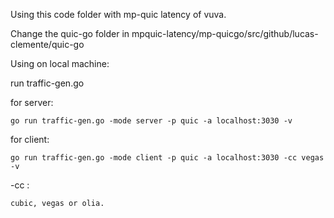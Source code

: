 Using this code folder with mp-quic latency of vuva.

Change the quic-go folder in mpquic-latency/mp-quicgo/src/github/lucas-clemente/quic-go



Using on local machine:

run traffic-gen.go

for server:

	go run traffic-gen.go -mode server -p quic -a localhost:3030 -v

for client:
	
	go run traffic-gen.go -mode client -p quic -a localhost:3030 -cc vegas -v
	
-cc : 
	
	cubic, vegas or olia.
